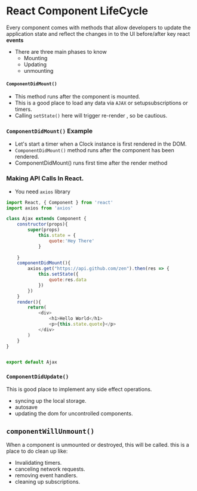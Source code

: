 # React Component LifeCycle

Every component comes with methods that allow developers to update the application state and reflect the changes in to the UI before/after key react **events**

* There are three main phases to know
  * Mounting
  * Updating
  * unmounting

#### `ComponentDidMount()`

- This method runs after the component is mounted.
- This is a good place to load any data via `AJAX` or setupsubscriptions or timers.
- Calling `setState()` here will trigger re-render , so be cautious.


### `ComponentDidMount()` Example

- Let's start a timer when a Clock instance is first rendered in the DOM.
- `ComponentDidMount()` method runs after the component has been rendered.
- ComponentDidMount() runs first time after the render method

### Making API Calls In React.

- You need `axios` library

```js
import React, { Component } from 'react'
import axios from 'axios'

class Ajax extends Component {
    constructor(props){
        super(props)
            this.state = {
                quote:'Hey There'
            }
        
    }
    componentDidMount(){
        axios.get("https://api.github.com/zen").then(res => {
            this.setState({
                quote:res.data
            })
        })
    }
    render(){
        return(
            <div>
                <h1>Hello World</h1>
                <p>{this.state.quote}</p>
            </div>
        )
    }
}


export default Ajax
```
### `ComponentDidUpdate()`

This is good place to implement any side effect operations.

- syncing up the local storage.
- autosave
- updating the dom for uncontrolled components.

## `componentWillUnmount()`

When a component is unmounted or destroyed, this will be called. this is a place to do clean up like:
- Invalidating timers.
- canceling network requests.
- removing event handlers.
- cleaning up subscriptions.

